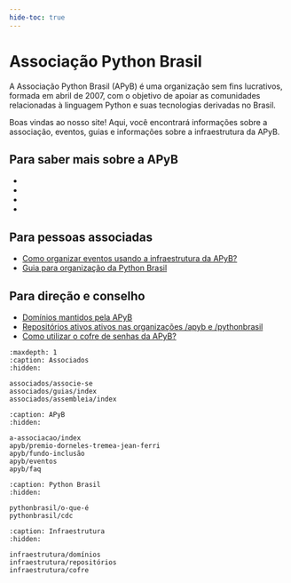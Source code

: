 ```yaml
---
hide-toc: true
---
```


# Associação Python Brasil

A Associação Python Brasil (APyB) é uma organização sem fins lucrativos, formada em abril de 2007, com o objetivo de apoiar as comunidades relacionadas à linguagem Python e suas tecnologias derivadas no Brasil.

Boas vindas ao nosso site! Aqui, você encontrará informações sobre a associação, eventos, guias e informações sobre a infraestrutura da APyB.

## Para saber mais sobre a APyB
- [](/associados/associe-se)
- [](/apyb/premio-dorneles-tremea-jean-ferri)
- [](/apyb/fundo-inclusão)
- [](/apyb/faq)

## Para pessoas associadas
- [Como organizar eventos usando a infraestrutura da APyB?](/associados/guias/como-organizar-eventos)
- [Guia para organização da Python Brasil](https://manual.pythonbrasil.org.br)

## Para direção e conselho
- [Domínios mantidos pela APyB](/infraestrutura/domínios.md)
- [Repositórios ativos ativos nas organizações /apyb e /pythonbrasil](/infraestrutura/repositórios.md)
- [Como utilizar o cofre de senhas da APyB?](/infraestrutura/cofre.md)

```{toctree}
:maxdepth: 1
:caption: Associados
:hidden:

associados/associe-se
associados/guias/index
associados/assembleia/index
```

```{toctree}
:caption: APyB
:hidden:

a-associacao/index
apyb/premio-dorneles-tremea-jean-ferri
apyb/fundo-inclusão
apyb/eventos
apyb/faq
```

```{toctree}
:caption: Python Brasil
:hidden:

pythonbrasil/o-que-é
pythonbrasil/cdc
```

```{toctree}
:caption: Infraestrutura
:hidden:

infraestrutura/domínios
infraestrutura/repositórios
infraestrutura/cofre
```